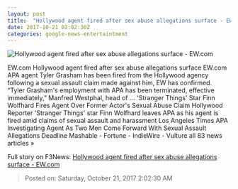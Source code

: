 ```yaml
---
layout: post
title:  "Hollywood agent fired after sex abuse allegations surface - EW.com"
date: 2017-10-21 02:02:30Z
categories: google-news-entertaintment
---
```


![Hollywood agent fired after sex abuse allegations surface - EW.com](http://ewedit.files.wordpress.com/2017/10/wolfhard-boyce.jpg?crop=0px%2C0px%2C2700px%2C1417.5px&resize=1200%2C630)

EW.com Hollywood agent fired after sex abuse allegations surface EW.com APA agent Tyler Grasham has been fired from the Hollywood agency following a sexual assault claim made against him, EW has confirmed. “Tyler Grasham's employment with APA has been terminated, effective immediately,” Manfred Westphal, head of ... 'Stranger Things' Star Finn Wolfhard Fires Agent Over Former Actor's Sexual Abuse Claim Hollywood Reporter 'Stranger Things' star Finn Wolfhard leaves APA as his agent is fired amid claims of sexual assault and harassment Los Angeles Times APA Investigating Agent As Two Men Come Forward With Sexual Assault Allegations Deadline Mashable - Fortune - IndieWire - Vulture all 83 news articles »


Full story on F3News: [Hollywood agent fired after sex abuse allegations surface - EW.com](http://www.f3nws.com/n/4QMrj)

> Posted on: Saturday, October 21, 2017 2:02:30 AM
